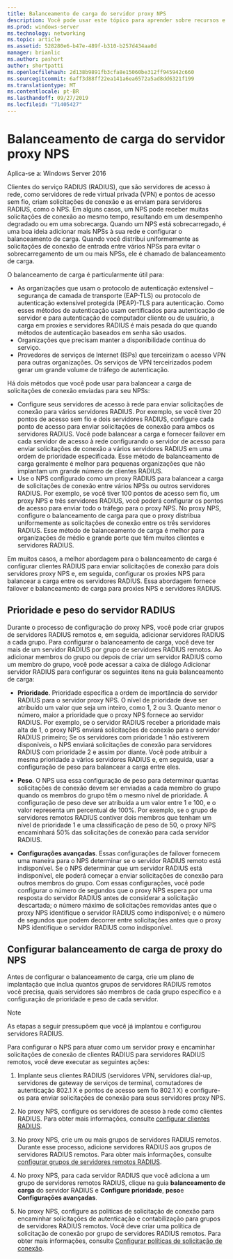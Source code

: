 ```yaml
---
title: Balanceamento de carga do servidor proxy NPS
description: Você pode usar este tópico para aprender sobre recursos e funcionalidades de VPN do Windows Server 2016 e do Windows 10.
ms.prod: windows-server
ms.technology: networking
ms.topic: article
ms.assetid: 528280e6-b47e-489f-b310-b257d434aa0d
manager: brianlic
ms.author: pashort
author: shortpatti
ms.openlocfilehash: 2d138b9891fb3cfa8e15060be312ff945942c660
ms.sourcegitcommit: 6aff3d88ff22ea141a6ea6572a5ad8dd6321f199
ms.translationtype: MT
ms.contentlocale: pt-BR
ms.lasthandoff: 09/27/2019
ms.locfileid: "71405427"
---
```

# <a name="nps-proxy-server-load-balancing"></a>Balanceamento de carga do servidor proxy NPS

Aplica-se a: Windows Server 2016

Clientes do serviço RADIUS (RADIUS), que são servidores de acesso à rede, como servidores de rede virtual privada (VPN) e pontos de acesso sem fio, criam solicitações de conexão e as enviam para servidores RADIUS, como o NPS. Em alguns casos, um NPS pode receber muitas solicitações de conexão ao mesmo tempo, resultando em um desempenho degradado ou em uma sobrecarga. Quando um NPS está sobrecarregado, é uma boa ideia adicionar mais NPSs à sua rede e configurar o balanceamento de carga. Quando você distribui uniformemente as solicitações de conexão de entrada entre vários NPSs para evitar o sobrecarregamento de um ou mais NPSs, ele é chamado de balanceamento de carga.

O balanceamento de carga é particularmente útil para:

- As organizações que usam o protocolo de autenticação extensível – segurança de camada de transporte \(EAP-TLS\) ou protocolo de autenticação extensível protegida \(PEAP\)-TLS para autenticação. Como esses métodos de autenticação usam certificados para autenticação de servidor e para autenticação de computador cliente ou de usuário, a carga em proxies e servidores RADIUS é mais pesada do que quando métodos de autenticação baseados em senha são usados.
- Organizações que precisam manter a disponibilidade contínua do serviço.
- Provedores de serviços de Internet \(ISPs\) que terceirizam o acesso VPN para outras organizações. Os serviços de VPN terceirizados podem gerar um grande volume de tráfego de autenticação.

Há dois métodos que você pode usar para balancear a carga de solicitações de conexão enviadas para seu NPSs:

- Configure seus servidores de acesso à rede para enviar solicitações de conexão para vários servidores RADIUS. Por exemplo, se você tiver 20 pontos de acesso sem fio e dois servidores RADIUS, configure cada ponto de acesso para enviar solicitações de conexão para ambos os servidores RADIUS. Você pode balancear a carga e fornecer failover em cada servidor de acesso à rede configurando o servidor de acesso para enviar solicitações de conexão a vários servidores RADIUS em uma ordem de prioridade especificada. Esse método de balanceamento de carga geralmente é melhor para pequenas organizações que não implantam um grande número de clientes RADIUS.
- Use o NPS configurado como um proxy RADIUS para balancear a carga de solicitações de conexão entre vários NPSs ou outros servidores RADIUS. Por exemplo, se você tiver 100 pontos de acesso sem fio, um proxy NPS e três servidores RADIUS, você poderá configurar os pontos de acesso para enviar todo o tráfego para o proxy NPS. No proxy NPS, configure o balanceamento de carga para que o proxy distribua uniformemente as solicitações de conexão entre os três servidores RADIUS. Esse método de balanceamento de carga é melhor para organizações de médio e grande porte que têm muitos clientes e servidores RADIUS.

Em muitos casos, a melhor abordagem para o balanceamento de carga é configurar clientes RADIUS para enviar solicitações de conexão para dois servidores proxy NPS e, em seguida, configurar os proxies NPS para balancear a carga entre os servidores RADIUS. Essa abordagem fornece failover e balanceamento de carga para proxies NPS e servidores RADIUS.

## <a name="radius-server-priority-and-weight"></a>Prioridade e peso do servidor RADIUS

Durante o processo de configuração do proxy NPS, você pode criar grupos de servidores RADIUS remotos e, em seguida, adicionar servidores RADIUS a cada grupo. Para configurar o balanceamento de carga, você deve ter mais de um servidor RADIUS por grupo de servidores RADIUS remotos. Ao adicionar membros do grupo ou depois de criar um servidor RADIUS como um membro do grupo, você pode acessar a caixa de diálogo Adicionar servidor RADIUS para configurar os seguintes itens na guia balanceamento de carga:

- **Prioridade**. Prioridade especifica a ordem de importância do servidor RADIUS para o servidor proxy NPS. O nível de prioridade deve ser atribuído um valor que seja um inteiro, como 1, 2 ou 3. Quanto menor o número, maior a prioridade que o proxy NPS fornece ao servidor RADIUS. Por exemplo, se o servidor RADIUS receber a prioridade mais alta de 1, o proxy NPS enviará solicitações de conexão para o servidor RADIUS primeiro; Se os servidores com prioridade 1 não estiverem disponíveis, o NPS enviará solicitações de conexão para servidores RADIUS com prioridade 2 e assim por diante. Você pode atribuir a mesma prioridade a vários servidores RADIUS e, em seguida, usar a configuração de peso para balancear a carga entre eles.

- **Peso**. O NPS usa essa configuração de peso para determinar quantas solicitações de conexão devem ser enviadas a cada membro do grupo quando os membros do grupo têm o mesmo nível de prioridade. A configuração de peso deve ser atribuída a um valor entre 1 e 100, e o valor representa um percentual de 100%. Por exemplo, se o grupo de servidores remotos RADIUS contiver dois membros que tenham um nível de prioridade 1 e uma classificação de peso de 50, o proxy NPS encaminhará 50% das solicitações de conexão para cada servidor RADIUS.

- **Configurações avançadas**. Essas configurações de failover fornecem uma maneira para o NPS determinar se o servidor RADIUS remoto está indisponível. Se o NPS determinar que um servidor RADIUS está indisponível, ele poderá começar a enviar solicitações de conexão para outros membros do grupo. Com essas configurações, você pode configurar o número de segundos que o proxy NPS espera por uma resposta do servidor RADIUS antes de considerar a solicitação descartada; o número máximo de solicitações removidas antes que o proxy NPS identifique o servidor RADIUS como indisponível; e o número de segundos que podem decorrer entre solicitações antes que o proxy NPS identifique o servidor RADIUS como indisponível.

## <a name="configure-nps-proxy-load-balancing"></a>Configurar balanceamento de carga de proxy do NPS

Antes de configurar o balanceamento de carga, crie um plano de implantação que inclua quantos grupos de servidores RADIUS remotos você precisa, quais servidores são membros de cada grupo específico e a configuração de prioridade e peso de cada servidor.

>[!NOTE]
>As etapas a seguir pressupõem que você já implantou e configurou servidores RADIUS.

Para configurar o NPS para atuar como um servidor proxy e encaminhar solicitações de conexão de clientes RADIUS para servidores RADIUS remotos, você deve executar as seguintes ações:

1. Implante seus clientes RADIUS \(servidores VPN, servidores dial-up, servidores de gateway de serviços de terminal, comutadores de autenticação 802.1 X e pontos de acesso sem fio 802.1 X\) e configure-os para enviar solicitações de conexão para seus servidores proxy NPS.

2. No proxy NPS, configure os servidores de acesso à rede como clientes RADIUS. Para obter mais informações, consulte [configurar clientes RADIUS](https://docs.microsoft.com/windows-server/networking/technologies/nps/nps-radius-clients-configure).

3. No proxy NPS, crie um ou mais grupos de servidores RADIUS remotos. Durante esse processo, adicione servidores RADIUS aos grupos de servidores RADIUS remotos. Para obter mais informações, consulte [configurar grupos de servidores remotos RADIUS](https://docs.microsoft.com/windows-server/networking/technologies/nps/nps-crp-rrsg-configure).

4. No proxy NPS, para cada servidor RADIUS que você adiciona a um grupo de servidores remotos RADIUS, clique na guia **balanceamento de carga** do servidor RADIUS e **Configure prioridade**, **peso**e **Configurações avançadas**.

5. No proxy NPS, configure as políticas de solicitação de conexão para encaminhar solicitações de autenticação e contabilização para grupos de servidores RADIUS remotos. Você deve criar uma política de solicitação de conexão por grupo de servidores RADIUS remotos. Para obter mais informações, consulte [Configurar políticas de solicitação de conexão](https://docs.microsoft.com/windows-server/networking/technologies/nps/nps-crp-configure).


